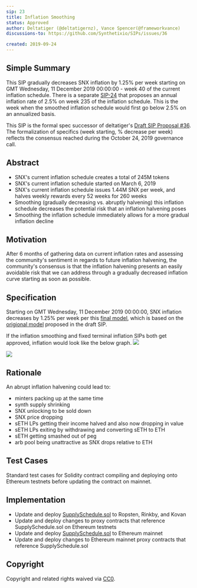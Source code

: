 ```yaml
---
sip: 23
title: Inflation Smoothing
status: Approved
author: Deltatiger (@deltatigernz), Vance Spencer(@frameworkvance)
discussions-to: https://github.com/Synthetixio/SIPs/issues/36

created: 2019-09-24
---
```


## Simple Summary 

This SIP gradually decreases SNX inflation by 1.25% per week starting on GMT Wednesday, 11 December 2019 00:00:00 - week 40 of the current inflation schedule. There is a separate [SIP-24](https://sips.synthetix.io/sips/sip-24) that proposes an annual inflation rate of 2.5% on week 235 of the inflation schedule. This is the week when the smoothed inflation schedule would first go below 2.5% on an annualized basis.

This SIP is the formal spec successor of deltatiger's [Draft SIP Proposal #36](https://github.com/Synthetixio/SIPs/issues/36). The formalization of specifics (week starting, % decrease per week) reflects the consensus reached during the October 24, 2019 governance call. 

## Abstract

* SNX's current inflation schedule creates a total of 245M tokens 
* SNX's current inflation schedule started on March 6, 2019
* SNX's current inflation schedule issues 1.44M SNX per week, and halves weekly rewards every 52 weeks for 260 weeks
* Smoothing (gradually decreasing vs. abruptly halvening) this inflation schedule decreases the potential risk that an inflation halvening poses
* Smoothing the inflation schedule immediately allows for a more gradual inflation decline

## Motivation

After 6 months of gathering data on current inflation rates and assessing the community's sentiment in regards to future inflation halvening, the community's consensus is that the inflation halvening presents an easily avoidable risk that we can address through a gradually decreased inflation curve starting as soon as possible. 

## Specification

Starting on GMT Wednesday, 11 December 2019 00:00:00, SNX inflation decreases by 1.25% per week per this [final model](https://docs.google.com/spreadsheets/d/1a5r9aFP5bh6wGG4-HIW2MWPf4yMthZvesZOurnG-v_8/edit#gid=0), which is based on the [origional model](https://docs.google.com/spreadsheets/d/1rVXFnZSMvHEv5XpA5Q23x-cXEo7w-2T80wlAfT-YbuI/edit#gid=1445735519) proposed in the draft SIP.

If the inflation smoothing and fixed terminal inflation SIPs both get approved, inflation would look like the below graph. 
![](https://user-images.githubusercontent.com/55753617/69513159-b38a8000-0efb-11ea-894e-2a89064a0998.png)

![](https://user-images.githubusercontent.com/55753617/69513160-b38a8000-0efb-11ea-9a96-4cfa95eb8ccd.png)

## Rationale

An abrupt inflation halvening could lead to:

* minters packing up at the same time
* synth supply shrinking
* SNX unlocking to be sold down
* SNX price dropping
* sETH LPs getting their income halved and also now dropping in value
* sETH LPs exiting by withdrawing and converting sETH to ETH
* sETH getting smashed out of peg
* arb pool being unattractive as SNX drops relative to ETH

## Test Cases

Standard test cases for Solidity contract compiling and deploying onto Ethereum testnets before updating the contract on mainnet. 

## Implementation

- Update and deploy [SupplySchedule.sol](https://github.com/Synthetixio/synthetix/blob/master/contracts/SupplySchedule.sol) to Ropsten, Rinkby, and Kovan
- Update and deploy changes to proxy contracts that reference SupplySchedule.sol on Ethereum testnets
- Update and deploy [SupplySchedule.sol](https://github.com/Synthetixio/synthetix/blob/master/contracts/SupplySchedule.sol) to Ethereum mainnet
- Update and deploy changes to Ethereum mainnet proxy contracts that reference SupplySchedule.sol


## Copyright
Copyright and related rights waived via [CC0](https://creativecommons.org/publicdomain/zero/1.0/).
